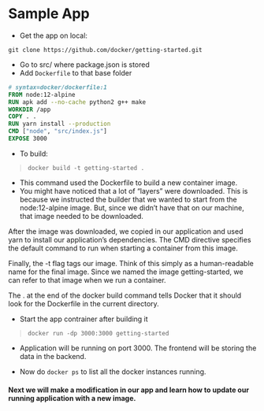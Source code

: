# Sample App

- Get the app on local: 

`git clone https://github.com/docker/getting-started.git`

- Go to src/ where package.json is stored
- Add `Dockerfile` to that base folder

```Dockerfile
# syntax=docker/dockerfile:1
FROM node:12-alpine
RUN apk add --no-cache python2 g++ make
WORKDIR /app
COPY . .
RUN yarn install --production
CMD ["node", "src/index.js"]
EXPOSE 3000
```


- To build:

> `docker build -t getting-started .`

- This command used the Dockerfile to build a new container image. 
- You might have noticed that a lot of “layers” were downloaded. 
This is because we instructed the builder that we wanted to start from the node:12-alpine image. 
But, since we didn’t have that on our machine, that image needed to be downloaded.

After the image was downloaded, we copied in our application and used yarn to install our application’s dependencies. The CMD directive specifies the default command to run when starting a container from this image.

Finally, the -t flag tags our image. Think of this simply as a human-readable name for the final image. Since we named the image getting-started, we can refer to that image when we run a container.

The . at the end of the docker build command tells Docker that it should look for the Dockerfile in the current directory.

- Start the app contrainer after building it

> `docker run -dp 3000:3000 getting-started`

- Application will be running on port 3000. The frontend will be storing the data in the backend.

- Now do `docker ps` to list all the docker instances running.

#### Next we will make a modification in our app and learn how to update our running application with a new image.


